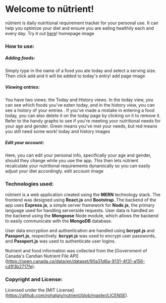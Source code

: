 # Welcome to nütrient!

nütrient is daily nutritional requirement tracker for your personal use. It can help you optimize your diet and ensure you are eating healthily each and every day. Try it out [here](https://nutritracker.herokuapp.com)! 
homepage image

### How to use: 

##### Adding foods:
Simply type in the name of a food you ate today and select a serving size. Then click add and it will be added to today's entry!
add page image

##### Viewing entries:
You have two views: the Today and History views. In the today view, you can see which foods you've eaten today, and in the history view, you can see a history of your entries . If you've made a mistake in entering a food today, you can also delete it on the today page by clicking on it to remove it. Refer to the handy graphs to see if you're meeting your nutritional needs for your age and gender. Green means you've met your needs, but red means you still need some work! 
today and history images

##### Edit your account: 
Here, you can edit your personal info, specifically your age and gender, should they change while you use the app. This then lets nütrient recalculate your nutritional requirements dynamically so you can easily adjust your diet accordingly.
edit account image

### Technologies used: 
nütrient is a web application created using the **MERN** technology stack. The frontend was designed using **React.js** and **Bootstrap**. The backend of the app uses **Express.js**, a simple server framework for **Node.js**, the primary language used for handling serverside requests. User data is handled on the backend using the **Mongoose** Node module, which allows the backend to easily communicate with the **MongoDB** database. 

User data encryption and authentication are handled using **bcrypt.js** and **Passport.js**, respectively. **bcrypt.js** was used to encrypt user passwords, and **Passport.js** was used to authenticate user logins. 

Nutrient and food information was collected from the [Government of Canada's Candian Nutrient File API] (https://open.canada.ca/data/en/dataset/90a31d6a-9131-4f31-a156-cd1f3b2717fe).

### Copyright and License:
Licensed under the [MIT License] (https://github.com/rohatgiy/nutrient/blob/master/LICENSE).
